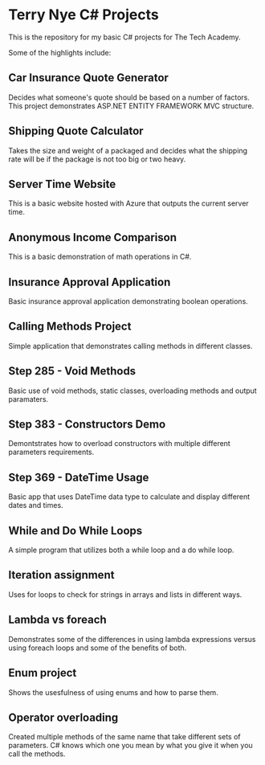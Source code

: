 # Terry Nye C# Projects 
This is the repository for my basic C# projects for The Tech Academy.

Some of the highlights include:

## Car Insurance Quote Generator
Decides what someone's quote should be based on a number of factors. This project demonstrates ASP.NET ENTITY FRAMEWORK MVC structure.

## Shipping Quote Calculator
Takes the size and weight of a packaged and decides what the shipping rate will be if the package is not too big or two heavy.

## Server Time Website
This is a basic website hosted with Azure that outputs the current server time.

## Anonymous Income Comparison
This is a basic demonstration of math operations in C#.

## Insurance Approval Application
Basic insurance approval application demonstrating boolean operations.

## Calling Methods Project
Simple application that demonstrates calling methods in different classes.

## Step 285 - Void Methods
Basic use of void methods, static classes, overloading methods and output paramaters.

## Step 383 - Constructors Demo
Demontstrates how to overload constructors with multiple different parameters requirements.

## Step 369 - DateTime Usage
Basic app that uses DateTime data type to calculate and display different dates and times.

## While and Do While Loops
A simple program that utilizes both a while loop and a do while loop.

## Iteration assignment
Uses for loops to check for strings in arrays and lists in different ways.

## Lambda vs foreach
Demonstrates some of the differences in using lambda expressions versus using foreach loops and some of the benefits of both.

## Enum project
Shows the usesfulness of using enums and how to parse them.

## Operator overloading
Created multiple methods of the same name that take different sets of parameters. C# knows which one you mean by what you give it when you call the methods.


